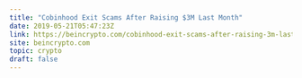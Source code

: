 ```yaml
---
title: "Cobinhood Exit Scams After Raising $3M Last Month"
date: 2019-05-21T05:47:23Z
link: https://beincrypto.com/cobinhood-exit-scams-after-raising-3m-last-month/?amp=&amp=&amp=&utm_content=crls&utm_medium=RSS&utm_source=hune
site: beincrypto.com
topic: crypto
draft: false
---
```

